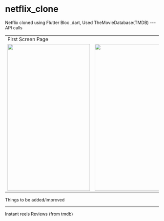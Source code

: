 # netflix_clone

Netflix cloned using Flutter Bloc ,dart,
Used TheMovieDatabase(TMDB) ---API calls

<table>
  <tr>
    <td>First Screen Page</td>
  </tr>
  <tr>
    <td><img src="screenshots/Screenshot_1660478333.png" width=270 height=480></td>
     <td><img src="[screenshots/Screenshot_1660478333.pn](https://user-images.githubusercontent.com/77429826/184535808-2f1f18de-e2fd-4d95-b89b-372028748159.png)g" width=270 height=480></td>
  </tr>
 </table>


Things to be added/improved
_____________________
Instant reels
Reviews (from tmdb)
